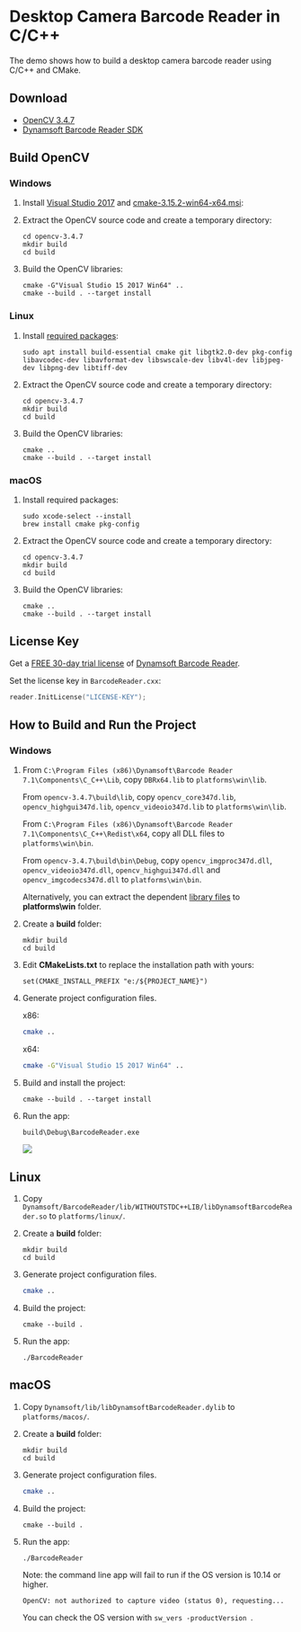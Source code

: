 # Desktop Camera Barcode Reader in C/C++
The demo shows how to build a desktop camera barcode reader using C/C++ and CMake.

## Download
- [OpenCV 3.4.7](https://github.com/opencv/opencv/archive/3.4.7.zip)
- [Dynamsoft Barcode Reader SDK](https://www.dynamsoft.com/Downloads/Dynamic-Barcode-Reader-Download.aspx)

## Build OpenCV
### Windows
1. Install [Visual Studio 2017](https://www.visualstudio.com/downloads/) and [cmake-3.15.2-win64-x64.msi](https://github.com/Kitware/CMake/releases/download/v3.15.2/cmake-3.15.2-win64-x64.msi):
2. Extract the OpenCV source code and create a temporary directory:

    ```
    cd opencv-3.4.7
    mkdir build
    cd build
    ```

3. Build the OpenCV libraries:

    ```
    cmake -G"Visual Studio 15 2017 Win64" ..
    cmake --build . --target install
    ```

### Linux 
1. Install [required packages](https://docs.opencv.org/master/d7/d9f/tutorial_linux_install.html):

    ```
    sudo apt install build-essential cmake git libgtk2.0-dev pkg-config libavcodec-dev libavformat-dev libswscale-dev libv4l-dev libjpeg-dev libpng-dev libtiff-dev
    ```

2. Extract the OpenCV source code and create a temporary directory:

    ```
    cd opencv-3.4.7
    mkdir build
    cd build
    ```

3. Build the OpenCV libraries:

    ```
    cmake ..
    cmake --build . --target install
    ```

### macOS
1. Install required packages:

    ```
    sudo xcode-select --install
    brew install cmake pkg-config
    ```

2. Extract the OpenCV source code and create a temporary directory:

    ```
    cd opencv-3.4.7
    mkdir build
    cd build
    ```

3. Build the OpenCV libraries:

    ```
    cmake ..
    cmake --build . --target install
    ```

## License Key
Get a [FREE 30-day trial license](https://www.dynamsoft.com/CustomerPortal/Portal/Triallicense.aspx) of [Dynamsoft Barcode Reader](https://www.dynamsoft.com/Products/Dynamic-Barcode-Reader.aspx).

Set the license key in ``BarcodeReader.cxx``:

```c
reader.InitLicense("LICENSE-KEY");
```


## How to Build and Run the Project

### Windows
1. From `C:\Program Files (x86)\Dynamsoft\Barcode Reader 7.1\Components\C_C++\Lib`, copy `DBRx64.lib` to `platforms\win\lib`. 

    From `opencv-3.4.7\build\lib`, copy `opencv_core347d.lib`, `opencv_highgui347d.lib`, `opencv_videoio347d.lib` to `platforms\win\lib`. 
    
    From `C:\Program Files (x86)\Dynamsoft\Barcode Reader 7.1\Components\C_C++\Redist\x64`, copy all DLL files to `platforms\win\bin`.

    From `opencv-3.4.7\build\bin\Debug`, copy `opencv_imgproc347d.dll`, `opencv_videoio347d.dll`, `opencv_highgui347d.dll` and `opencv_imgcodecs347d.dll` to `platforms\win\bin`. 
    
    Alternatively, you can extract the dependent [library files](https://github.com/dynamsoft-dbr/desktop-camera-barcode-reader/releases/download/v0.1-alpha/win.zip) to **platforms\win** folder.

2. Create a **build** folder:

    ```
    mkdir build
    cd build
    ```

3. Edit **CMakeLists.txt** to replace the installation path with yours:
    ```
    set(CMAKE_INSTALL_PREFIX "e:/${PROJECT_NAME}")
    ```
4. Generate project configuration files.
     
    x86:
    ```bash
    cmake ..
    ```

    x64:
    ```bash
    cmake -G"Visual Studio 15 2017 Win64" ..
    ```
5. Build and install the project:
    ```
    cmake --build . --target install
    ```
6. Run the app:
    ```
    build\Debug\BarcodeReader.exe
    ```

    ![](https://www.dynamsoft.com/CustomerPortal/images/upload/224-big.png)

## Linux
1. Copy `Dynamsoft/BarcodeReader/lib/WITHOUTSTDC++LIB/libDynamsoftBarcodeReader.so` to `platforms/linux/`.
2. Create a **build** folder:

    ```
    mkdir build
    cd build
    ```

2. Generate project configuration files.

    ```bash
    cmake ..
    ```

3. Build the project:

    ```
    cmake --build . 
    ```

4. Run the app:

    ```
    ./BarcodeReader
    ```

## macOS

1. Copy `Dynamsoft/lib/libDynamsoftBarcodeReader.dylib` to `platforms/macos/`.
2. Create a **build** folder:

    ```
    mkdir build
    cd build
    ```

3. Generate project configuration files.

    ```bash
    cmake ..
    ```

4. Build the project:

    ```
    cmake --build . 
    ```

5. Run the app:

    ```
    ./BarcodeReader
    ```

    Note: the command line app will fail to run if the OS version is 10.14 or higher. 

    ```
    OpenCV: not authorized to capture video (status 0), requesting...
    ```

    You can check the OS version with `sw_vers -productVersion `.
